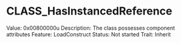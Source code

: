 # CLASS_HasInstancedReference

Value: 0x00800000u
Description: The class possesses component attributes
Feature: LoadConstruct
Status: Not started
Trait: Inherit